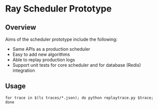 # Ray Scheduler Prototype

## Overview

Aims of the scheduler prototype include the following:

- Same APIs as a production scheduler
- Easy to add new algorithms
- Able to replay production logs
- Support unit tests for core scheduler and for database (Redis) integration

## Usage

```
for trace in $(ls traces/*.json); do python replaytrace.py $trace; done
```
